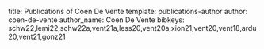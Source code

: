 title: Publications of Coen De Vente
template: publications-author
author: coen-de-vente
author_name: Coen De Vente
bibkeys: schw22,lemi22,schw22a,vent21a,less20,vent20a,xion21,vent20,vent18,ardu20,vent21,gonz21